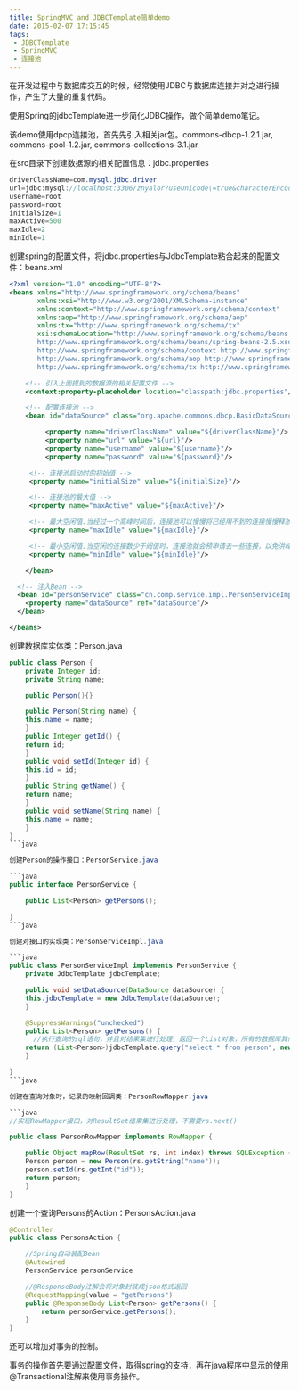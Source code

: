 ```yaml
---
title: SpringMVC and JDBCTemplate简单demo
date: 2015-02-07 17:15:45
tags:
 - JDBCTemplate
 - SpringMVC
 - 连接池
---
```


在开发过程中与数据库交互的时候，经常使用JDBC与数据库连接并对之进行操作，产生了大量的重复代码。

<!-- more -->

使用Spring的jdbcTemplate进一步简化JDBC操作，做个简单demo笔记。

该demo使用dpcp连接池，首先先引入相关jar包。commons-dbcp-1.2.1.jar, commons-pool-1.2.jar, commons-collections-3.1.jar

在src目录下创建数据源的相关配置信息：jdbc.properties

```java
driverClassName=com.mysql.jdbc.driver
url=jdbc:mysql://localhost:3306/znyalor?useUnicode\=true&characterEncoding\=UTF-8
username=root
password=root
initialSize=1
maxActive=500
maxIdle=2
minIdle=1
```

创建spring的配置文件，将jdbc.properties与JdbcTemplate粘合起来的配置文件：beans.xml

```xml
<?xml version="1.0" encoding="UTF-8"?>
<beans xmlns="http://www.springframework.org/schema/beans"
       xmlns:xsi="http://www.w3.org/2001/XMLSchema-instance"
       xmlns:context="http://www.springframework.org/schema/context"
       xmlns:aop="http://www.springframework.org/schema/aop"
       xmlns:tx="http://www.springframework.org/schema/tx"
       xsi:schemaLocation="http://www.springframework.org/schema/beans
       http://www.springframework.org/schema/beans/spring-beans-2.5.xsd
       http://www.springframework.org/schema/context http://www.springframework.org/schema/context/spring-context-2.5.xsd
       http://www.springframework.org/schema/aop http://www.springframework.org/schema/aop/spring-aop-2.5.xsd
       http://www.springframework.org/schema/tx http://www.springframework.org/schema/tx/spring-tx-2.5.xsd">

    <!-- 引入上面提到的数据源的相关配置文件 -->
    <context:property-placeholder location="classpath:jdbc.properties"/>

    <!-- 配置连接池 -->
    <bean id="dataSource" class="org.apache.commons.dbcp.BasicDataSource" destroy-method="close">

         <property name="driverClassName" value="${driverClassName}"/>
         <property name="url" value="${url}"/>
         <property name="username" value="${username}"/>
         <property name="password" value="${password}"/>

     <!-- 连接池启动时的初始值 -->
     <property name="initialSize" value="${initialSize}"/>

     <!-- 连接池的最大值 -->
     <property name="maxActive" value="${maxActive}"/>

     <!-- 最大空闲值.当经过一个高峰时间后，连接池可以慢慢将已经用不到的连接慢慢释放一部分，一直减少到maxIdle为止 -->
     <property name="maxIdle" value="${maxIdle}"/>

     <!-- 最小空闲值.当空闲的连接数少于阀值时，连接池就会预申请去一些连接，以免洪峰来时来不及申请 -->
     <property name="minIdle" value="${minIdle}"/>

    </bean>

  <!-- 注入Bean -->
  <bean id="personService" class="cn.comp.service.impl.PersonServiceImpl">
    <property name="dataSource" ref="dataSource"/>
  </bean>

</beans>
```

创建数据库实体类：Person.java

```java
public class Person {
    private Integer id;
    private String name;

    public Person(){}

    public Person(String name) {
    this.name = name;
    }
    public Integer getId() {
    return id;
    }
    public void setId(Integer id) {
    this.id = id;
    }
    public String getName() {
    return name;
    }
    public void setName(String name) {
    this.name = name;
    }
}
```java

创建Person的操作接口：PersonService.java

```java
public interface PersonService {

    public List<Person> getPersons();

}
```java

创建对接口的实现类：PersonServiceImpl.java

```java
public class PersonServiceImpl implements PersonService {
    private JdbcTemplate jdbcTemplate;

    public void setDataSource(DataSource dataSource) {
    this.jdbcTemplate = new JdbcTemplate(dataSource);
    }

    @SuppressWarnings("unchecked")
    public List<Person> getPersons() {
      //执行查询的sql语句，并且对结果集进行处理，返回一个List对象，所有的数据库其他操作由jdbcTemplate和连接池进行维护
    return (List<Person>)jdbcTemplate.query("select * from person", new PersonRowMapper());
    }

}
```java

创建在查询对象时，记录的映射回调类：PersonRowMapper.java

```java
//实现RowMapper接口，对ResultSet结果集进行处理，不需要rs.next()

public class PersonRowMapper implements RowMapper {

    public Object mapRow(ResultSet rs, int index) throws SQLException {
    Person person = new Person(rs.getString("name"));
    person.setId(rs.getInt("id"));
    return person;
    }
}
```

创建一个查询Persons的Action：PersonsAction.java

```java
@Controller 
public class PersonsAction {

	//Spring自动装配Bean
	@Autowired
	PersonService personService

	//@ResponseBody注解会将对象封装成json格式返回
	@RequestMapping(value = "getPersons")
	public @ResponseBody List<Person> getPersons() {
		return personService.getPersons();
	}
}
```

还可以增加对事务的控制。

事务的操作首先要通过配置文件，取得spring的支持，再在java程序中显示的使用@Transactional注解来使用事务操作。
